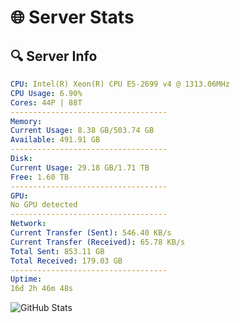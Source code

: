 # 🌐 Server Stats
## 🔍 Server Info
```yaml
CPU: Intel(R) Xeon(R) CPU E5-2699 v4 @ 1313.06MHz
CPU Usage: 6.90%
Cores: 44P | 88T
-----------------------------------
Memory:
Current Usage: 8.38 GB/503.74 GB
Available: 491.91 GB
-----------------------------------
Disk:
Current Usage: 29.18 GB/1.71 TB
Free: 1.60 TB
-----------------------------------
GPU:
No GPU detected
-----------------------------------
Network:
Current Transfer (Sent): 546.40 KB/s
Current Transfer (Received): 65.78 KB/s
Total Sent: 853.11 GB
Total Received: 179.03 GB
-----------------------------------
Uptime:
16d 2h 46m 48s
```
![GitHub Stats](https://img.shields.io/badge/Updated-2025-05-05_19:55:36-blue)